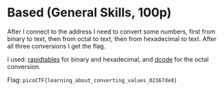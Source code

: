 # Based (General Skills, 100p)
After I connect to the address I need to convert some numbers, first from binary to text, then from octal to text, then from hexadecimal to text. After all 
three conversions I get the flag.

I used: [rapidtables](https://www.rapidtables.com/convert/number/ascii-hex-bin-dec-converter.html) for binary and hexadecimal, and [dcode](https://www.dcode.fr/ascii-code) for the octal conversion.

Flag: `picoCTF{learning_about_converting_values_02167de8}`
